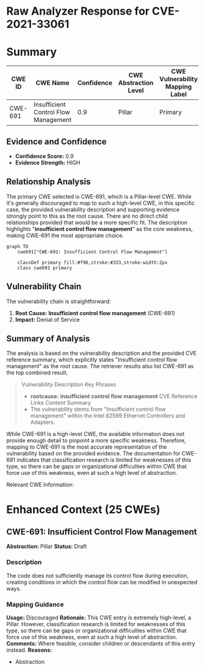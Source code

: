 # Raw Analyzer Response for CVE-2021-33061

# Summary
| CWE ID | CWE Name | Confidence | CWE Abstraction Level | CWE Vulnerability Mapping Label | CWE-Vulnerability Mapping Notes |
|---|---|---|---|---|---|
| CWE-691 | Insufficient Control Flow Management | 0.9 | Pillar | Primary | Discouraged |

## Evidence and Confidence

*   **Confidence Score:** 0.9
*   **Evidence Strength:** HIGH

## Relationship Analysis
The primary CWE selected is CWE-691, which is a Pillar-level CWE. While it's generally discouraged to map to such a high-level CWE, in this specific case, the provided vulnerability description and supporting evidence strongly point to this as the root cause. There are no direct child relationships provided that would be a more specific fit. The description highlights "**insufficient control flow management**" as the core weakness, making CWE-691 the most appropriate choice.

```mermaid
graph TD
    cwe691["CWE-691: Insufficient Control Flow Management"]
    
    classDef primary fill:#f96,stroke:#333,stroke-width:2px
    class cwe691 primary
```

## Vulnerability Chain
The vulnerability chain is straightforward:
1.  **Root Cause:** **Insufficient control flow management** (CWE-691)
2.  **Impact:** Denial of Service

## Summary of Analysis
The analysis is based on the vulnerability description and the provided CVE reference summary, which explicitly states "Insufficient control flow management" as the root cause. The retriever results also list CWE-691 as the top combined result.

> Vulnerability Description Key Phrases
> - **rootcause:** **insufficient control flow management**
> CVE Reference Links Content Summary
> -   The vulnerability stems from "Insufficient control flow management" within the Intel 82599 Ethernet Controllers and Adapters.

While CWE-691 is a high-level CWE, the available information does not provide enough detail to pinpoint a more specific weakness. Therefore, mapping to CWE-691 is the most accurate representation of the vulnerability based on the provided evidence. The documentation for CWE-691 indicates that classification research is limited for weaknesses of this type, so there can be gaps or organizational difficulties within CWE that force use of this weakness, even at such a high level of abstraction.

Relevant CWE Information:

# Enhanced Context (25 CWEs)

## CWE-691: Insufficient Control Flow Management
**Abstraction:** Pillar
**Status:** Draft

### Description
The code does not sufficiently manage its control flow during execution, creating conditions in which the control flow can be modified in unexpected ways.

### Mapping Guidance
**Usage:** Discouraged
**Rationale:** This CWE entry is extremely high-level, a Pillar. However, classification research is limited for weaknesses of this type, so there can be gaps or organizational difficulties within CWE that force use of this weakness, even at such a high level of abstraction.
**Comments:** Where feasible, consider children or descendants of this entry instead.
**Reasons:**
- Abstraction